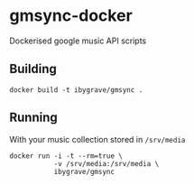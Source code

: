 # gmsync-docker
Dockerised google music API scripts

## Building

    docker build -t ibygrave/gmsync .

## Running

With your music collection stored in `/srv/media`

    docker run -i -t --rm=true \
               -v /srv/media:/srv/media \
               ibygrave/gmsync

